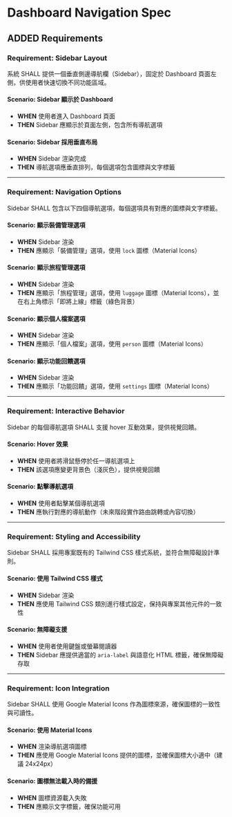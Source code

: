 # Dashboard Navigation Spec

## ADDED Requirements

### Requirement: Sidebar Layout
系統 SHALL 提供一個垂直側邊導航欄（Sidebar），固定於 Dashboard 頁面左側，供使用者快速切換不同功能區域。

#### Scenario: Sidebar 顯示於 Dashboard
- **WHEN** 使用者進入 Dashboard 頁面
- **THEN** Sidebar 應顯示於頁面左側，包含所有導航選項

#### Scenario: Sidebar 採用垂直布局
- **WHEN** Sidebar 渲染完成
- **THEN** 導航選項應垂直排列，每個選項包含圖標與文字標籤

---

### Requirement: Navigation Options
Sidebar SHALL 包含以下四個導航選項，每個選項具有對應的圖標與文字標籤。

#### Scenario: 顯示裝備管理選項
- **WHEN** Sidebar 渲染
- **THEN** 應顯示「裝備管理」選項，使用 `lock` 圖標（Material Icons）

#### Scenario: 顯示旅程管理選項
- **WHEN** Sidebar 渲染
- **THEN** 應顯示「旅程管理」選項，使用 `luggage` 圖標（Material Icons），並在右上角標示「即將上線」標籤（綠色背景）

#### Scenario: 顯示個人檔案選項
- **WHEN** Sidebar 渲染
- **THEN** 應顯示「個人檔案」選項，使用 `person` 圖標（Material Icons）

#### Scenario: 顯示功能回饋選項
- **WHEN** Sidebar 渲染
- **THEN** 應顯示「功能回饋」選項，使用 `settings` 圖標（Material Icons）

---

### Requirement: Interactive Behavior
Sidebar 的每個導航選項 SHALL 支援 hover 互動效果，提供視覺回饋。

#### Scenario: Hover 效果
- **WHEN** 使用者將滑鼠懸停於任一導航選項上
- **THEN** 該選項應變更背景色（淺灰色），提供視覺回饋

#### Scenario: 點擊導航選項
- **WHEN** 使用者點擊某個導航選項
- **THEN** 應執行對應的導航動作（未來階段實作路由跳轉或內容切換）

---

### Requirement: Styling and Accessibility
Sidebar SHALL 採用專案既有的 Tailwind CSS 樣式系統，並符合無障礙設計準則。

#### Scenario: 使用 Tailwind CSS 樣式
- **WHEN** Sidebar 渲染
- **THEN** 應使用 Tailwind CSS 類別進行樣式設定，保持與專案其他元件的一致性

#### Scenario: 無障礙支援
- **WHEN** 使用者使用鍵盤或螢幕閱讀器
- **THEN** Sidebar 應提供適當的 `aria-label` 與語意化 HTML 標籤，確保無障礙存取

---

### Requirement: Icon Integration
Sidebar SHALL 使用 Google Material Icons 作為圖標來源，確保圖標的一致性與可讀性。

#### Scenario: 使用 Material Icons
- **WHEN** 渲染導航選項圖標
- **THEN** 應使用 Google Material Icons 提供的圖標，並確保圖標大小適中（建議 24x24px）

#### Scenario: 圖標無法載入時的備援
- **WHEN** 圖標資源載入失敗
- **THEN** 應顯示文字標籤，確保功能可用

